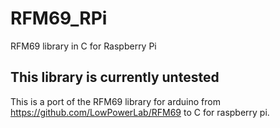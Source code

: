 # RFM69_RPi
RFM69 library in C for Raspberry Pi

## This library is currently untested

This is a port of the RFM69 library for arduino from https://github.com/LowPowerLab/RFM69 to C for raspberry pi.
